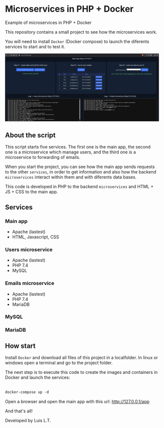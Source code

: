 # Microservices in PHP + Docker
Example of microservices in PHP + Docker

This repository contains a small project to see how the microservices work. 

You will need to install `Docker` (Docker compose) to launch the diferents services to start and to test it.

![Alt text](screenshot.png)

## About the script

This script starts five services. The first one is the main app, the second one is a microservice which manage users, and the third one is a microservice to forwarding of emails.

When you start the project, you can see how the main app sends requests to the other `services`, in order to get information and also how the backend `microservices` interact within them and with diferents data bases.

This code is developed in PHP to the backend `microservices` and HTML + JS + CSS to the main app.

## Services

### Main app
- Apache (lastest)
- HTML, Javascript, CSS

### Users microservice
- Apache (lastest)
- PHP 7.4
- MySQL

### Emails microservice
- Apache (lastest)
- PHP 7.4
- MariaDB

### MySQL
### MariaDB
## How start

Install `Docker` and download all files of this project in a localfolder. In linux or windows open a terminal and go to the project folder.

The next step is to execute this code to create the images and containers in Docker and launch the services:

```Dockerfile

docker-compose up -d

```

Open a browser and open the main app with this url: http://127.0.0.1/app

And that's all!

Developed by Luis L.T.
